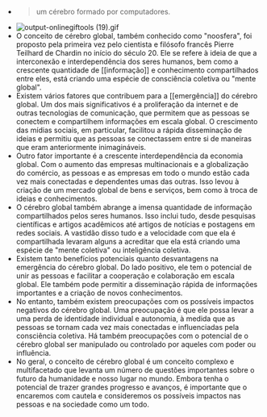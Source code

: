 ---
---

- > um cérebro formado por computadores.
- ![output-onlinegiftools (19).gif](../assets/output-onlinegiftools_(19)_1672515140151_0.gif)
- O conceito de cérebro global, também conhecido como "noosfera", foi proposto pela primeira vez pelo cientista e filósofo francês Pierre Teilhard de Chardin no início do século 20. Ele se refere à ideia de que a interconexão e interdependência dos seres humanos, bem como a crescente quantidade de [[informação]] e conhecimento compartilhados entre eles, está criando uma espécie de consciência coletiva ou "mente global".
- Existem vários fatores que contribuem para a [[emergência]] do cérebro global. Um dos mais significativos é a proliferação da internet e de outras tecnologias de comunicação, que permitem que as pessoas se conectem e compartilhem informações em escala global. O crescimento das mídias sociais, em particular, facilitou a rápida disseminação de ideias e permitiu que as pessoas se conectassem entre si de maneiras que eram anteriormente inimagináveis.
- Outro fator importante é a crescente interdependência da economia global. Com o aumento das empresas multinacionais e a globalização do comércio, as pessoas e as empresas em todo o mundo estão cada vez mais conectadas e dependentes umas das outras. Isso levou à criação de um mercado global de bens e serviços, bem como à troca de ideias e conhecimentos.
- O cérebro global também abrange a imensa quantidade de informação compartilhados pelos seres humanos. Isso inclui tudo, desde pesquisas científicas e artigos acadêmicos até artigos de notícias e postagens em redes sociais. A vastidão disso tudo e a velocidade com que ela é compartilhada levaram alguns a acreditar que ela está criando uma espécie de "mente coletiva" ou inteligência coletiva.
- Existem tanto benefícios potenciais quanto desvantagens na emergência do cérebro global. Do lado positivo, ele tem o potencial de unir as pessoas e facilitar a cooperação e colaboração em escala global. Ele também pode permitir a disseminação rápida de informações importantes e a criação de novos conhecimentos.
- No entanto, também existem preocupações com os possíveis impactos negativos do cérebro global. Uma preocupação é que ele possa levar a uma perda de identidade individual e autonomia, à medida que as pessoas se tornam cada vez mais conectadas e influenciadas pela consciência coletiva. Há também preocupações com o potencial de o cérebro global ser manipulado ou controlado por aqueles com poder ou influência.
- No geral, o conceito de cérebro global é um conceito complexo e multifacetado que levanta um número de questões importantes sobre o futuro da humanidade e nosso lugar no mundo. Embora tenha o potencial de trazer grandes progresso e avanços, é importante que o encaremos com cautela e consideremos os possíveis impactos nas pessoas e na sociedade como um todo.